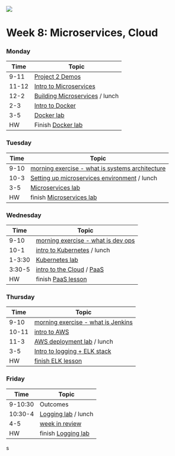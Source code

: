 ![](https://ga-dash.s3.amazonaws.com/production/assets/logo-9f88ae6c9c3871690e33280fcf557f33.png)

# Week 8: Microservices, Cloud

### Monday

Time  |         Topic 
---   | ----------------------
9-11  | [Project 2 Demos](https://git.generalassemb.ly/GA-Cognizant/additional-material/blob/master/demos.md)
11-12 | [Intro to Microservices](https://git.generalassemb.ly/GA-Cognizant/building-for-cloud/tree/master/microservices-intro-lesson)
12-2  | [Building Microservices](https://git.generalassemb.ly/GA-Cognizant/building-for-cloud/tree/master/building-microservices-lesson) / lunch
2-3   | [Intro to Docker](https://git.generalassemb.ly/GA-Cognizant/building-for-cloud/tree/master/docker-intro-lesson)
3-5   | [Docker lab](https://git.generalassemb.ly/GA-Cognizant/building-for-cloud/tree/master/docker-environment-lesson)
HW    | Finish [Docker lab](https://git.generalassemb.ly/GA-Cognizant/building-for-cloud/tree/master/docker-environment-lesson)


### Tuesday

Time |         Topic 
---  | ----------------------
9-10 | [morning exercise - what is systems architecture](https://git.generalassemb.ly/GA-Cognizant/building-for-cloud/tree/master/systems-architecture-exercise)
10-3 | [Setting up microservices environment](https://git.generalassemb.ly/GA-Cognizant/building-for-cloud/tree/master/microservices-environment-lesson) / lunch
3-5  | [Microservices lab](https://git.generalassemb.ly/GA-Cognizant/building-for-cloud/tree/master/microservices-lab)
HW   | finish [Microservices lab](https://git.generalassemb.ly/GA-Cognizant/building-for-cloud/tree/master/microservices-lab)


### Wednesday

Time   |         Topic 
---    | ----------------------
9-10   | [morning exercise - what is dev ops](https://git.generalassemb.ly/GA-Cognizant/dev-ops/tree/master/dev-ops-intro)
10-1   | [intro to Kubernetes](https://git.generalassemb.ly/GA-Cognizant/building-for-cloud/tree/master/intro-kubernetes-lesson) / lunch
1-3:30 | [Kubernetes lab](https://git.generalassemb.ly/GA-Cognizant/building-for-cloud/tree/master/kubernetes-lab)
3:30-5 | [intro to the Cloud](https://git.generalassemb.ly/GA-Cognizant/building-for-cloud/tree/master/intro-cloud-infrastructure-lesson) / [PaaS](https://git.generalassemb.ly/GA-Cognizant/building-for-cloud/tree/master/paas-intro-lesson)
HW     | finish [PaaS lesson](https://git.generalassemb.ly/GA-Cognizant/building-for-cloud/tree/master/paas-intro-lesson)


### Thursday

Time  |         Topic 
---   | ----------------------
9-10  | [morning exercise - what is Jenkins](https://git.generalassemb.ly/GA-Cognizant/dev-ops/tree/master/jenkins-intro-lesson)
10-11 | [intro to AWS](https://git.generalassemb.ly/GA-Cognizant/building-for-cloud/tree/master/intro-aws-lesson)
11-3  | [AWS deployment lab](https://git.generalassemb.ly/GA-Cognizant/building-for-cloud/tree/master/aws-deployment-lesson) / lunch
3-5   | [Intro to logging + ELK stack](https://git.generalassemb.ly/GA-Cognizant/dev-ops/tree/master/logging-monitoring-lesson)
HW    | [finish ELK lesson](https://git.generalassemb.ly/GA-Cognizant/dev-ops/tree/master/logging-monitoring-lesson)


### Friday

Time    |         Topic 
---     | ----------------------
9-10:30 | Outcomes
10:30-4 | [Logging lab](https://git.generalassemb.ly/GA-Cognizant/dev-ops/tree/master/logging-monitoring-lab) / lunch
4-5     | [week in review](https://git.generalassemb.ly/GA-Cognizant/additional-material/blob/master/week-in-review.md)
HW      | finish [Logging lab](https://git.generalassemb.ly/GA-Cognizant/dev-ops/tree/master/logging-monitoring-lab)

s